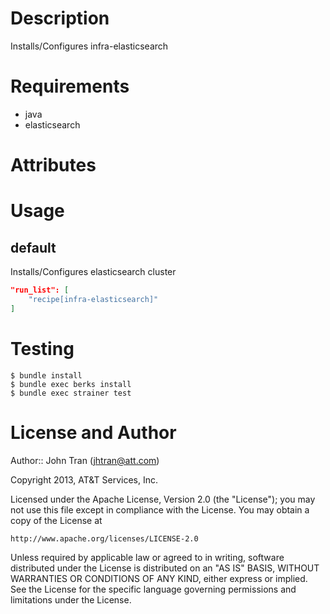 Description
===========

Installs/Configures infra-elasticsearch

Requirements
============

* java
* elasticsearch

Attributes
==========

Usage
=====

default
----

Installs/Configures elasticsearch cluster

```json
"run_list": [
    "recipe[infra-elasticsearch]"
]
```

Testing
=======

    $ bundle install
    $ bundle exec berks install
    $ bundle exec strainer test

License and Author
==================

Author:: John Tran (<jhtran@att.com>)

Copyright 2013, AT&T Services, Inc.

Licensed under the Apache License, Version 2.0 (the "License");
you may not use this file except in compliance with the License.
You may obtain a copy of the License at

    http://www.apache.org/licenses/LICENSE-2.0

Unless required by applicable law or agreed to in writing, software
distributed under the License is distributed on an "AS IS" BASIS,
WITHOUT WARRANTIES OR CONDITIONS OF ANY KIND, either express or implied.
See the License for the specific language governing permissions and 
limitations under the License.
